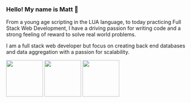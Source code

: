 ### Hello! My name is Matt 👋

From a young age scripting in the LUA language, to today practicing Full Stack Web Development, I have a driving passion for writing code and a strong feeling of reward to solve real world problems.

I am a full stack web developer but focus on creating back end databases and data aggregation with a passion for scalability. 



<a href="URL_REDIRECT" target="blank"><img align="center" src="https://cdn-icons-png.flaticon.com/512/5968/5968350.png" height="100" /></a>
<a href="URL_REDIRECT" target="blank"><img align="center" src="https://upload.wikimedia.org/wikipedia/commons/d/d3/React_Native.png" height="100" /></a>
<a href="URL_REDIRECT" target="blank"><img align="center" src="https://upload.wikimedia.org/wikipedia/commons/d/d3/React_Native.png" height="100" /></a>




